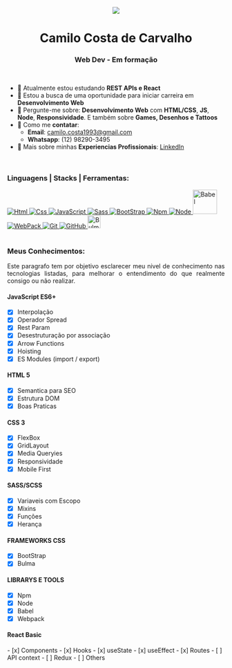 <p align="center">
 <a href=" ">
  <img src="https://github.com/CamiloCCarvalho/developer/blob/main/img/octocatpersonal.png">
 </a>
</p>

<h1 align="center">Camilo Costa de Carvalho</h1>
<h3 align="center"> Web Dev - Em formação</h3>

<br>

- :seedling:	Atualmente estou estudando **REST APIs e React**
- :handshake: Estou a busca de uma oportunidade para iniciar carreira em **Desenvolvimento Web**
- :speech_balloon: Pergunte-me sobre: **Desenvolvimento Web** com **HTML/CSS**, **JS**, **Node**, **Responsividade**. E também sobre **Games, Desenhos e Tattoos**
- :email: Como me **contatar**:
  - **Email**: camilo.costa1993@gmail.com
  - **Whatsapp**: (12) 98290-3495
- :page_facing_up:	Mais sobre minhas **Experiencias Profissionais**: <a href="https://www.linkedin.com/in/camilocostac/">LinkedIn</a>
</br>

### Linguagens | Stacks | Ferramentas:

<a href="https://www.w3schools.com/html/">
 <img alt="Html" src="https://img.icons8.com/fluency/48/000000/html-5.png"> 
</a>
<a href="https://www.w3schools.com/css/">
 <img alt="Css" widht="48px" heigth="48px" src="https://img.icons8.com/fluency/48/000000/css3.png"> 
</a>
<a href="https://www.javascript.com/">
 <img alt="JavaScript" widht="48px" heigth="48px" src="https://img.icons8.com/color/48/000000/javascript--v1.png"> 
</a>
<a href="https://sass-lang.com/">
 <img alt="Sass" widht="48px" heigth="48px" src="https://img.icons8.com/color/48/000000/sass.png"> 
</a>
<a href="https://getbootstrap.com/">
 <img alt="BootStrap" widht="48px" heigth="48px" src="https://img.icons8.com/color/48/000000/bootstrap.png"> 
</a>
<a href="https://www.npmjs.com/">
 <img alt="Npm" widht="48px" heigth="48px" src="https://img.icons8.com/color/48/000000/npm.png"> 
</a>
<a href="https://nodejs.org/pt-br/">
 <img alt="Node" widht="48px" heigth="48px" src="https://img.icons8.com/fluency/48/000000/node-js.png"> 
</a>
<a href="https://babeljs.io/">
 <img alt="Babel" width="56" height="56" src="https://d33wubrfki0l68.cloudfront.net/7a197cfe44548cc1a3f581152af70a3051e11671/78df8/img/babel.svg"> 
</a>
<a href="https://webpack.js.org/">
 <img alt="WebPack" src="https://img.icons8.com/color/48/000000/webpack.png"> 
</a>
<a href="https://git-scm.com/">
 <img alt="Git" src="https://img.icons8.com/color/48/000000/git.png"> 
</a>
<a href="https://github.com/">
 <img alt="GitHub" src="https://img.icons8.com/color/48/000000/github--v1.png"> 
</a>
<a href="https://bulma.io/">
 <img alt="Bulma" height="30" src="https://bulma.io/assets/Bulma%20Logo.png"> 
</a>


 
 
</br>
</br>

<h3>Meus Conhecimentos:</h3>

<p align="justify">Este paragrafo tem por objetivo esclarecer meu nivel de conhecimento nas tecnologias listadas, para melhorar o entendimento do que realmente consigo ou não realizar.</p>

<h4>JavaScript ES6+</h4>

- [x] Interpolação
- [x] Operador Spread
- [x] Rest Param
- [x] Desestruturação por associação
- [x] Arrow Functions
- [x] Hoisting
- [x] ES Modules (import / export) 

<h4>HTML 5</h4>

- [x] Semantica para SEO
- [x] Estrutura DOM
- [x] Boas Praticas

<h4>CSS 3</h4>

- [x] FlexBox
- [x] GridLayout
- [x] Media Queryies
- [x] Responsividade
- [x] Mobile First

<h4>SASS/SCSS</h4>

- [x] Variaveis com Escopo
- [x] Mixins
- [x] Funções
- [x] Herança

<h4>FRAMEWORKS CSS</h4>

- [x] BootStrap
- [x] Bulma

<h4>LIBRARYS E TOOLS</h4>

- [x] Npm
- [x] Node
- [x] Babel
- [x] Webpack 

<h4>React Basic</h4>
- [x] Components
- [x] Hooks
- [x] useState
- [x] useEffect
- [x] Routes 
- [ ] API context
- [ ] Redux
- [ ] Others


<!---
CamiloCCarvalho/CamiloCCarvalho is a ✨ special ✨ repository because its `README.md` (this file) appears on your GitHub profile.
You can click the Preview link to take a look at your changes.
--->
